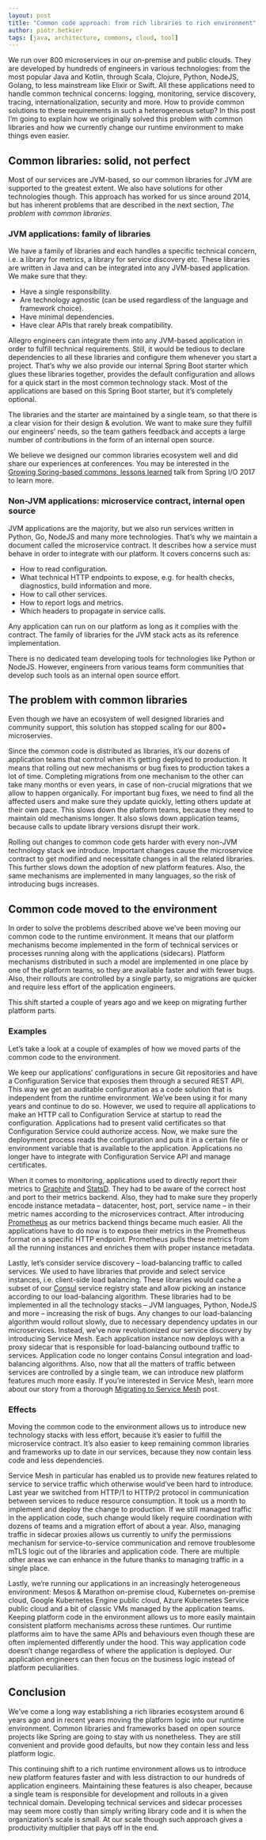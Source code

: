 ```yaml
---
layout: post
title: "Common code approach: from rich libraries to rich environment"
author: piotr.betkier
tags: [java, architecture, commons, cloud, tool]
---
```


We run over 800 microservices in our on-premise and public clouds. They are developed by hundreds of engineers
in various technologies: from the most popular Java and Kotlin, through Scala, Clojure, Python, NodeJS, Golang, to 
less mainstream like Elixir or Swift. All these applications need to handle common 
technical concerns: logging, monitoring, service discovery, tracing, internationalization, security and more. 
How to provide common solutions to these requirements in such a heterogeneous setup? 
In this post I’m going to explain how we originally solved this problem with common libraries 
and how we currently change our runtime environment to make things even easier.

## Common libraries: solid, not perfect

Most of our services are JVM-based, so our common libraries for JVM are supported to the greatest extent. 
We also have solutions for other technologies though. This approach has worked for us since 
around 2014, but has inherent problems that are described in the next section, *The problem with common libraries*.

### JVM applications: family of libraries

We have a family of libraries and each handles a specific technical concern, i.e. a library for metrics, 
a library for service discovery etc. These libraries are written in Java and can be integrated into 
any JVM-based application. We make sure that they:

* Have a single responsibility.
* Are technology agnostic (can be used regardless of the language and framework choice).
* Have minimal dependencies.
* Have clear APIs that rarely break compatibility.

Allegro engineers can integrate them into any JVM-based application in order to fulfill 
technical requirements. Still, it would be tedious to declare dependencies to all these 
libraries and configure them whenever you start a project. That’s why we also provide our 
internal Spring Boot starter which glues these libraries together, provides the default configuration 
and allows for a quick start in the most common technology stack. Most of the applications 
are based on this Spring Boot starter, but it’s completely optional.

The libraries and the starter are maintained by a single team, so that there is a clear vision 
for their design & evolution. We want to make sure they fulfill our engineers’ needs, so the team 
gathers feedback and accepts a large number of contributions in the form of an internal open source.

We believe we designed our common libraries ecosystem well and did share our experiences at conferences. 
You may be interested in the 
[Growing Spring-based commons, lessons learned](https://www.youtube.com/watch?v=y6uFC_T_fcc) 
talk from Spring I/O 2017 to learn more.

### Non-JVM applications: microservice contract, internal open source

JVM applications are the majority, but we also run services written in Python, Go, NodeJS 
and many more technologies. That’s why we maintain a document called the microservice contract. 
It describes how a service must behave in order to integrate with our platform. It covers concerns such as:

* How to read configuration.
* What technical HTTP endpoints to expose, e.g. for health checks, diagnostics, build information and more.
* How to call other services.
* How to report logs and metrics.
* Which headers to propagate in service calls.

Any application can run on our platform as long as it complies with the contract. 
The family of libraries for the JVM stack acts as its reference implementation.

There is no dedicated team developing tools for technologies like Python or NodeJS. 
However, engineers from various teams form communities that develop such tools as an internal open source effort.

## The problem with common libraries

Even though we have an ecosystem of well designed libraries and community support, 
this solution has stopped scaling for our 800+ microservies.

Since the common code is distributed as libraries, it’s our dozens of application teams 
that control when it’s getting deployed to production. It means that rolling out 
new mechanisms or bug fixes to production takes a lot of time. Completing migrations 
from one mechanism to the other can take many months or even years, in case of non-crucial migrations 
that we allow to happen organically. For important bug fixes, we need to find all the affected users 
and make sure they update quickly, letting others update at their own pace. This slows down the platform teams, 
because they need to maintain old mechanisms longer. It also slows down application teams, 
because calls to update library versions disrupt their work.

Rolling out changes to common code gets harder with every non-JVM technology stack we introduce. 
Important changes cause the microservice contract to get modified and necessitate changes in 
all the related libraries. This further slows down the adoption of new platform features. 
Also, the same mechanisms are implemented in many languages, so the risk of introducing bugs increases.

## Common code moved to the environment

In order to solve the problems described above we’ve been moving our common code
to the runtime environment. It means that our platform mechanisms become implemented 
in the form of technical services or processes running along with the applications (sidecars). 
Platform mechanisms distributed in such a model are implemented in one place by one of the platform teams, 
so they are available faster and with fewer bugs. Also, their rollouts are controlled by a single party, 
so migrations are quicker and require less effort of the application engineers.

This shift started a couple of years ago and we keep on migrating further platform parts.

### Examples

Let’s take a look at a couple of examples of how we moved parts of the common code to the environment.

We keep our applications’ configurations in secure Git repositories and have a Configuration Service
that exposes them through a secured REST API. This way we get an auditable configuration as a code solution 
that is independent from the runtime environment. We’ve been using it for many years and continue to do so. 
However, we used to require all applications to make an HTTP call to Configuration Service at startup 
to read the configuration. Applications had to present valid certificates so that Configuration Service 
could authorize access. Now, we make sure the deployment process reads the configuration and puts it 
in a certain file or environment variable that is available to the application. 
Applications no longer have to integrate with Configuration Service API and manage certificates.

When it comes to monitoring, applications used to directly report their metrics to 
[Graphite](https://graphiteapp.org/) and [StatsD](https://github.com/statsd/statsd). 
They had to be aware of the correct host and port to their metrics backend. Also, they had to make sure they 
properly encode instance metadata – datacenter, host, port, service name – in their metric names 
according to the microservices contract. After introducing [Prometheus](https://prometheus.io/) as our metrics backend 
things became much easier. All the applications have to do now is to expose their metrics in the Prometheus format 
on a specific HTTP endpoint. Prometheus pulls these metrics from all the running instances 
and enriches them with proper instance metadata.

Lastly, let’s consider service discovery – load-balancing traffic to called services. 
We used to have libraries that provide and select service instances, i.e. client-side load balancing. 
These libraries would cache a subset of our [Consul](https://www.consul.io/) service registry state 
and allow picking an instance according to our load-balancing algorithm. These libraries had to be implemented 
in all the technology stacks – JVM languages, Python, NodeJS and more – increasing the risk of bugs. 
Any changes to our load-balancing algorithm would rollout slowly, due to necessary dependency updates 
in our microservices. Instead, we’ve now revolutionized our service discovery by introducing Service Mesh. 
Each application instance now deploys with a proxy sidecar that is responsible for load-balancing 
outbound traffic to services. Application code no longer contains Consul integration and load-balancing algorithms. 
Also, now that all the matters of traffic between services are controlled by a single team, 
we can introduce new platform features much more easily. If you’re interested in Service Mesh, learn more about our story 
from a thorough [Migrating to Service Mesh](https://allegro.tech/2020/05/migrating-to-service-mesh.html) post.

### Effects

Moving the common code to the environment allows us to introduce new technology stacks with less effort, 
because it’s easier to fulfill the microservice contract. It’s also easier to keep remaining 
common libraries and frameworks up to date in our services, because they now contain less code and less dependencies.

Service Mesh in particular has enabled us to provide new features related to service to service traffic 
which otherwise would’ve been hard to introduce. Last year we switched from HTTP/1 to HTTP/2 protocol 
in communication between services to reduce resource consumption. It took us a month to implement and deploy 
the change to production. If we still managed traffic in the application code, such change would likely 
require coordination with dozens of teams and a migration effort of about a year. Also, managing traffic 
in sidecar proxies allows us currently to unify the permissions mechanism for service-to-service communication 
and remove troublesome mTLS logic out of the libraries and application code. There are multiple other areas 
we can enhance in the future thanks to managing traffic in a single place.

Lastly, we’re running our applications in an increasingly heterogeneous environment: 
Mesos & Marathon on-premise cloud, Kubernetes on-premise cloud, Google Kubernetes Engine public cloud, 
Azure Kubernetes Service public cloud and a bit of classic VMs managed by the application teams. 
Keeping platform code in the environment allows us to more easily maintain consistent platform mechanisms 
across these runtimes. Our runtime platforms aim to have the same APIs and behaviours even though these 
are often implemented differently under the hood. This way application code doesn’t change regardless of 
where the application is deployed. Our application engineers can then focus on the business logic instead of platform peculiarities.

## Conclusion

We’ve come a long way establishing a rich libraries ecosystem around 6 years ago and in recent years 
moving the platform logic into our runtime environment. Common libraries and frameworks based on 
open source projects like Spring are going to stay with us nonetheless. They are still convenient and 
provide good defaults, but now they contain less and less platform logic.

This continuing shift to a rich runtime environment allows us to introduce new platform features faster 
and with less distraction to our hundreds of application engineers. Maintaining these features is also cheaper, 
because a single team is responsible for development and rollouts in a given technical domain. 
Developing technical services and sidecar processes may seem more costly than simply writing library code 
and it is when the organization’s scale is small. At our scale though such approach gives a productivity multiplier 
that pays off in the end.

